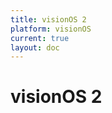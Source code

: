 ```yaml
---
title: visionOS 2
platform: visionOS
current: true
layout: doc
---
```


# visionOS 2

<LatestFeatures 
  title="visionOS 2" 
  platform="visionOS"
  dataPath="/v2/visionos_data_feed.json"
  linksData="/v1/essential_links.json"
/>

<SecurityInfo 
  title="visionOS 2" 
  platform="visionOS" 
  dataPath="/v2/visionos_data_feed.json" 
/>
